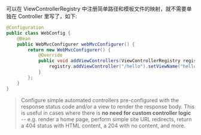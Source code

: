 可以在 ViewControllerRegistry 中注册简单路径和模板文件的映射，就不需要单独在 Controller 里写了，如下:

```java
@Configuration
public class WebConfig {
    @Bean
    public WebMvcConfigurer webMvcConfigurer() {
        return new WebMvcConfigurer() {
            @Override
            public void addViewControllers(ViewControllerRegistry registry) {
                registry.addViewController("/hello").setViewName("hello.html"); // hello 和 hello.html 都可以
            }
        };
    }
}
```

> Configure simple automated controllers pre-configured with the response status code and/or a view to render the response body. This is useful in cases where there is **no need for custom controller logic** -- e.g. render a home page, perform simple site URL redirects, return a 404 status with HTML content, a 204 with no content, and more.